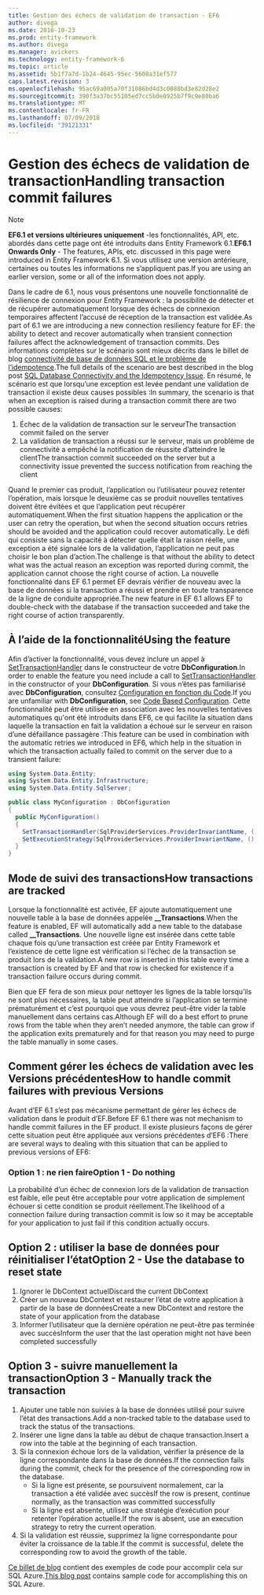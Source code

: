 ```yaml
---
title: Gestion des échecs de validation de transaction - EF6
author: divega
ms.date: 2016-10-23
ms.prod: entity-framework
ms.author: divega
ms.manager: avickers
ms.technology: entity-framework-6
ms.topic: article
ms.assetid: 5b1f7a7d-1b24-4645-95ec-5608a31ef577
caps.latest.revision: 3
ms.openlocfilehash: 95ac69a005a70f31086bd4d3c0088bd3e82d28e2
ms.sourcegitcommit: 390f3a37bc55105ed7cc5b0e0925b7f9c9e80ba6
ms.translationtype: MT
ms.contentlocale: fr-FR
ms.lasthandoff: 07/09/2018
ms.locfileid: "39121331"
---
```

# <a name="handling-transaction-commit-failures"></a><span data-ttu-id="8dc7c-102">Gestion des échecs de validation de transaction</span><span class="sxs-lookup"><span data-stu-id="8dc7c-102">Handling transaction commit failures</span></span>
> [!NOTE]
> <span data-ttu-id="8dc7c-103">**EF6.1 et versions ultérieures uniquement** -les fonctionnalités, API, etc. abordés dans cette page ont été introduits dans Entity Framework 6.1.</span><span class="sxs-lookup"><span data-stu-id="8dc7c-103">**EF6.1 Onwards Only** - The features, APIs, etc. discussed in this page were introduced in Entity Framework 6.1.</span></span> <span data-ttu-id="8dc7c-104">Si vous utilisez une version antérieure, certaines ou toutes les informations ne s’appliquent pas.</span><span class="sxs-lookup"><span data-stu-id="8dc7c-104">If you are using an earlier version, some or all of the information does not apply.</span></span>  

<span data-ttu-id="8dc7c-105">Dans le cadre de 6.1, nous vous présentons une nouvelle fonctionnalité de résilience de connexion pour Entity Framework : la possibilité de détecter et de récupérer automatiquement lorsque des échecs de connexion temporaires affectent l’accusé de réception de la transaction est validée.</span><span class="sxs-lookup"><span data-stu-id="8dc7c-105">As part of 6.1 we are introducing a new connection resiliency feature for EF: the ability to detect and recover automatically when transient connection failures affect the acknowledgement of transaction commits.</span></span> <span data-ttu-id="8dc7c-106">Des informations complètes sur le scénario sont mieux décrits dans le billet de blog [connectivité de base de données SQL et le problème de l’idempotence](http://blogs.msdn.com/b/adonet/archive/2013/03/11/sql-database-connectivity-and-the-idempotency-issue.aspx).</span><span class="sxs-lookup"><span data-stu-id="8dc7c-106">The full details of the scenario are best described in the blog post [SQL Database Connectivity and the Idempotency Issue](http://blogs.msdn.com/b/adonet/archive/2013/03/11/sql-database-connectivity-and-the-idempotency-issue.aspx).</span></span>  <span data-ttu-id="8dc7c-107">En résumé, le scénario est que lorsqu’une exception est levée pendant une validation de transaction il existe deux causes possibles :</span><span class="sxs-lookup"><span data-stu-id="8dc7c-107">In summary, the scenario is that when an exception is raised during a transaction commit there are two possible causes:</span></span>  

1. <span data-ttu-id="8dc7c-108">Échec de la validation de transaction sur le serveur</span><span class="sxs-lookup"><span data-stu-id="8dc7c-108">The transaction commit failed on the server</span></span>
2. <span data-ttu-id="8dc7c-109">La validation de transaction a réussi sur le serveur, mais un problème de connectivité a empêché la notification de réussite d’atteindre le client</span><span class="sxs-lookup"><span data-stu-id="8dc7c-109">The transaction commit succeeded on the server but a connectivity issue prevented the success notification from reaching the client</span></span>  

<span data-ttu-id="8dc7c-110">Quand le premier cas produit, l’application ou l’utilisateur pouvez retenter l’opération, mais lorsque le deuxième cas se produit nouvelles tentatives doivent être évitées et que l’application peut récupérer automatiquement.</span><span class="sxs-lookup"><span data-stu-id="8dc7c-110">When the first situation happens the application or the user can retry the operation, but when the second situation occurs retries should be avoided and the application could recover automatically.</span></span> <span data-ttu-id="8dc7c-111">Le défi qui consiste sans la capacité à détecter quelle était la raison réelle, une exception a été signalée lors de la validation, l’application ne peut pas choisir le bon plan d’action.</span><span class="sxs-lookup"><span data-stu-id="8dc7c-111">The challenge is that without the ability to detect what was the actual reason an exception was reported during commit, the application cannot choose the right course of action.</span></span> <span data-ttu-id="8dc7c-112">La nouvelle fonctionnalité dans EF 6.1 permet EF devrais vérifier de nouveau avec la base de données si la transaction a réussi et prendre en toute transparence de la ligne de conduite appropriée.</span><span class="sxs-lookup"><span data-stu-id="8dc7c-112">The new feature in EF 6.1 allows EF to double-check with the database if the transaction succeeded and take the right course of action transparently.</span></span>  

## <a name="using-the-feature"></a><span data-ttu-id="8dc7c-113">À l’aide de la fonctionnalité</span><span class="sxs-lookup"><span data-stu-id="8dc7c-113">Using the feature</span></span>  

<span data-ttu-id="8dc7c-114">Afin d’activer la fonctionnalité, vous devez inclure un appel à [SetTransactionHandler](https://msdn.microsoft.com/library/system.data.entity.dbconfiguration.setdefaulttransactionhandler.aspx) dans le constructeur de votre **DbConfiguration**.</span><span class="sxs-lookup"><span data-stu-id="8dc7c-114">In order to enable the feature you need include a call to [SetTransactionHandler](https://msdn.microsoft.com/library/system.data.entity.dbconfiguration.setdefaulttransactionhandler.aspx) in the constructor of your **DbConfiguration**.</span></span> <span data-ttu-id="8dc7c-115">Si vous n’êtes pas familiarisé avec **DbConfiguration**, consultez [Configuration en fonction du Code](~/ef6/fundamentals/configuring/code-based.md).</span><span class="sxs-lookup"><span data-stu-id="8dc7c-115">If you are unfamiliar with **DbConfiguration**, see [Code Based Configuration](~/ef6/fundamentals/configuring/code-based.md).</span></span> <span data-ttu-id="8dc7c-116">Cette fonctionnalité peut être utilisée en association avec les nouvelles tentatives automatiques qu'ont été introduits dans EF6, ce qui facilite la situation dans laquelle la transaction en fait la validation a échoué sur le serveur en raison d’une défaillance passagère :</span><span class="sxs-lookup"><span data-stu-id="8dc7c-116">This feature can be used in combination with the automatic retries we introduced in EF6, which help in the situation in which the transaction actually failed to commit on the server due to a transient failure:</span></span>  

``` csharp
using System.Data.Entity;
using System.Data.Entity.Infrastructure;
using System.Data.Entity.SqlServer;

public class MyConfiguration : DbConfiguration  
{
  public MyConfiguration()  
  {  
    SetTransactionHandler(SqlProviderServices.ProviderInvariantName, () => new CommitFailureHandler());  
    SetExecutionStrategy(SqlProviderServices.ProviderInvariantName, () => new SqlAzureExecutionStrategy());  
  }  
}
```  

## <a name="how-transactions-are-tracked"></a><span data-ttu-id="8dc7c-117">Mode de suivi des transactions</span><span class="sxs-lookup"><span data-stu-id="8dc7c-117">How transactions are tracked</span></span>  

<span data-ttu-id="8dc7c-118">Lorsque la fonctionnalité est activée, EF ajoute automatiquement une nouvelle table à la base de données appelée **__Transactions**.</span><span class="sxs-lookup"><span data-stu-id="8dc7c-118">When the feature is enabled, EF will automatically add a new table to the database called **__Transactions**.</span></span> <span data-ttu-id="8dc7c-119">Une nouvelle ligne est insérée dans cette table chaque fois qu’une transaction est créée par Entity Framework et l’existence de cette ligne est vérification si l’échec de la transaction se produit lors de la validation.</span><span class="sxs-lookup"><span data-stu-id="8dc7c-119">A new row is inserted in this table every time a transaction is created by EF and that row is checked for existence if a transaction failure occurs during commit.</span></span>  

<span data-ttu-id="8dc7c-120">Bien que EF fera de son mieux pour nettoyer les lignes de la table lorsqu’ils ne sont plus nécessaires, la table peut atteindre si l’application se termine prématurément et c’est pourquoi que vous devrez peut-être vider la table manuellement dans certains cas.</span><span class="sxs-lookup"><span data-stu-id="8dc7c-120">Although EF will do a best effort to prune rows from the table when they aren’t needed anymore, the table can grow if the application exits prematurely and for that reason you may need to purge the table manually in some cases.</span></span>  

## <a name="how-to-handle-commit-failures-with-previous-versions"></a><span data-ttu-id="8dc7c-121">Comment gérer les échecs de validation avec les Versions précédentes</span><span class="sxs-lookup"><span data-stu-id="8dc7c-121">How to handle commit failures with previous Versions</span></span>

<span data-ttu-id="8dc7c-122">Avant d’EF 6.1 s’est pas mécanisme permettant de gérer les échecs de validation dans le produit d’EF.</span><span class="sxs-lookup"><span data-stu-id="8dc7c-122">Before EF 6.1 there was not mechanism to handle commit failures in the EF product.</span></span> <span data-ttu-id="8dc7c-123">Il existe plusieurs façons de gérer cette situation peut être appliquée aux versions précédentes d’EF6 :</span><span class="sxs-lookup"><span data-stu-id="8dc7c-123">There are several ways to dealing with this situation that can be applied to previous versions of EF6:</span></span>  

### <a name="option-1---do-nothing"></a><span data-ttu-id="8dc7c-124">Option 1 : ne rien faire</span><span class="sxs-lookup"><span data-stu-id="8dc7c-124">Option 1 - Do nothing</span></span>  

<span data-ttu-id="8dc7c-125">La probabilité d’un échec de connexion lors de la validation de transaction est faible, elle peut être acceptable pour votre application de simplement échouer si cette condition se produit réellement.</span><span class="sxs-lookup"><span data-stu-id="8dc7c-125">The likelihood of a connection failure during transaction commit is low so it may be acceptable for your application to just fail if this condition actually occurs.</span></span>  

## <a name="option-2---use-the-database-to-reset-state"></a><span data-ttu-id="8dc7c-126">Option 2 : utiliser la base de données pour réinitialiser l’état</span><span class="sxs-lookup"><span data-stu-id="8dc7c-126">Option 2 - Use the database to reset state</span></span>  

1. <span data-ttu-id="8dc7c-127">Ignorer le DbContext actuel</span><span class="sxs-lookup"><span data-stu-id="8dc7c-127">Discard the current DbContext</span></span>  
2. <span data-ttu-id="8dc7c-128">Créer un nouveau DbContext et restaurer l’état de votre application à partir de la base de données</span><span class="sxs-lookup"><span data-stu-id="8dc7c-128">Create a new DbContext and restore the state of your application from the database</span></span>  
3. <span data-ttu-id="8dc7c-129">Informer l’utilisateur que la dernière opération ne peut-être pas terminée avec succès</span><span class="sxs-lookup"><span data-stu-id="8dc7c-129">Inform the user that the last operation might not have been completed successfully</span></span>  

## <a name="option-3---manually-track-the-transaction"></a><span data-ttu-id="8dc7c-130">Option 3 - suivre manuellement la transaction</span><span class="sxs-lookup"><span data-stu-id="8dc7c-130">Option 3 - Manually track the transaction</span></span>  

1. <span data-ttu-id="8dc7c-131">Ajouter une table non suivies à la base de données utilisé pour suivre l’état des transactions.</span><span class="sxs-lookup"><span data-stu-id="8dc7c-131">Add a non-tracked table to the database used to track the status of the transactions.</span></span>  
2. <span data-ttu-id="8dc7c-132">Insérer une ligne dans la table au début de chaque transaction.</span><span class="sxs-lookup"><span data-stu-id="8dc7c-132">Insert a row into the table at the beginning of each transaction.</span></span>  
3. <span data-ttu-id="8dc7c-133">Si la connexion échoue lors de la validation, vérifier la présence de la ligne correspondante dans la base de données.</span><span class="sxs-lookup"><span data-stu-id="8dc7c-133">If the connection fails during the commit, check for the presence of the corresponding row in the database.</span></span>  
    - <span data-ttu-id="8dc7c-134">Si la ligne est présente, se poursuivent normalement, car la transaction a été validée avec succès</span><span class="sxs-lookup"><span data-stu-id="8dc7c-134">If the row is present, continue normally, as the transaction was committed successfully</span></span>  
    - <span data-ttu-id="8dc7c-135">Si la ligne est absente, utilisez une stratégie d’exécution pour retenter l’opération actuelle.</span><span class="sxs-lookup"><span data-stu-id="8dc7c-135">If the row is absent, use an execution strategy to retry the current operation.</span></span>  
4. <span data-ttu-id="8dc7c-136">Si la validation est réussie, supprimez la ligne correspondante pour éviter la croissance de la table.</span><span class="sxs-lookup"><span data-stu-id="8dc7c-136">If the commit is successful, delete the corresponding row to avoid the growth of the table.</span></span>  

<span data-ttu-id="8dc7c-137">[Ce billet de blog](http://blogs.msdn.com/b/adonet/archive/2013/03/11/sql-database-connectivity-and-the-idempotency-issue.aspx) contient des exemples de code pour accomplir cela sur SQL Azure.</span><span class="sxs-lookup"><span data-stu-id="8dc7c-137">[This blog post](http://blogs.msdn.com/b/adonet/archive/2013/03/11/sql-database-connectivity-and-the-idempotency-issue.aspx) contains sample code for accomplishing this on SQL Azure.</span></span>  
